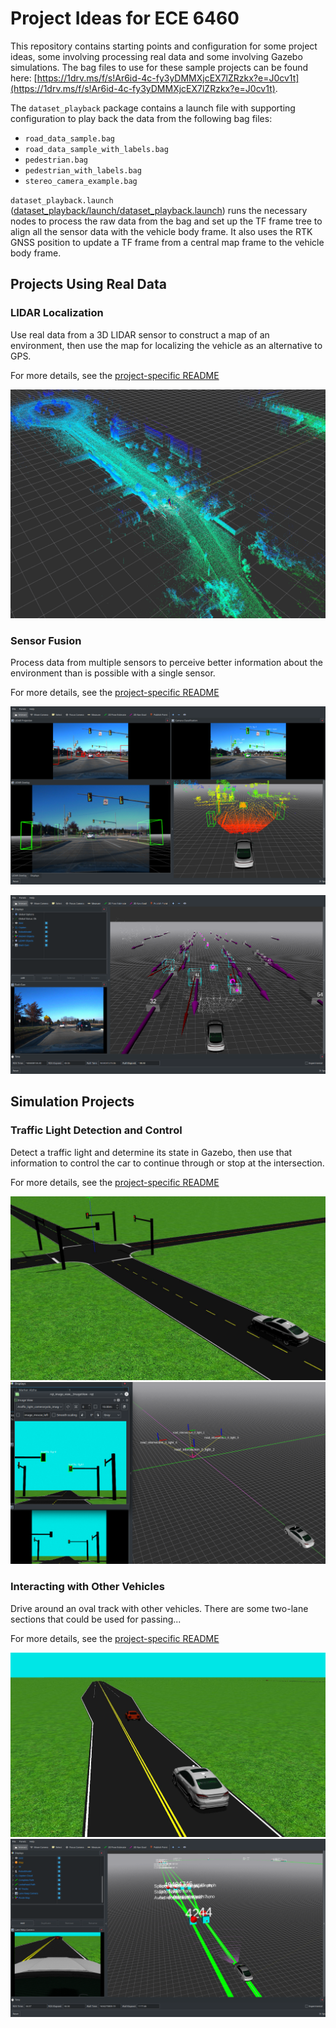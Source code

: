 # Project Ideas for ECE 6460

This repository contains starting points and configuration for some project ideas, some involving processing real data and some involving Gazebo simulations. The bag files to use for these sample projects can be found here: [https://1drv.ms/f/s!Ar6id-4c-fy3yDMMXjcEX7lZRzkx?e=J0cv1t](https://1drv.ms/f/s!Ar6id-4c-fy3yDMMXjcEX7lZRzkx?e=J0cv1t).

The `dataset_playback` package contains a launch file with supporting configuration to play back the data from the following bag files:

- `road_data_sample.bag`
- `road_data_sample_with_labels.bag`
- `pedestrian.bag`
- `pedestrian_with_labels.bag`
- `stereo_camera_example.bag`

`dataset_playback.launch` ([dataset_playback/launch/dataset_playback.launch](dataset_playback/launch/dataset_playback.launch)) runs the necessary nodes to process the raw data from the bag and set up the TF frame tree to align all the sensor data with the vehicle body frame. It also uses the RTK GNSS position to update a TF frame from a central map frame to the vehicle body frame.

## Projects Using Real Data

### LIDAR Localization

Use real data from a 3D LIDAR sensor to construct a map of an environment, then use the map for localizing the vehicle as an alternative to GPS.

For more details, see the [project-specific README](lidar_slam_project/README.md)

![LIDAR Mapping](img/lidar_slam.png)

### Sensor Fusion

Process data from multiple sensors to perceive better information about the environment than is possible with a single sensor.

For more details, see the [project-specific README](sensor_fusion_projects/README.md)

![Camera / LIDAR Fusion](img/camera_lidar_fusion.png "Combine data from camera and LIDAR to detect and classify objects")

![RADAR / LIDAR Fusion](img/radar_lidar_fusion.png "Combine data from RADAR and LIDAR for more robust object tracking")

## Simulation Projects

### Traffic Light Detection and Control

Detect a traffic light and determine its state in Gazebo, then use that information to control the car to continue through or stop at the intersection.

For more details, see the [project-specific README](intersection_sim_project/README.md)

![Gazebo Intersection](img/intersection_sim_gazebo.png)
![Simulated Cameras](img/intersection_sim.png)

### Interacting with Other Vehicles

Drive around an oval track with other vehicles. There are some two-lane sections that could be used for passing...

For more details, see the [project-specific README](traffic_sim_project/README.md)

![Gazebo Road](img/traffic_sim_gazebo.png)
![Route Network](img/traffic_sim.png)
